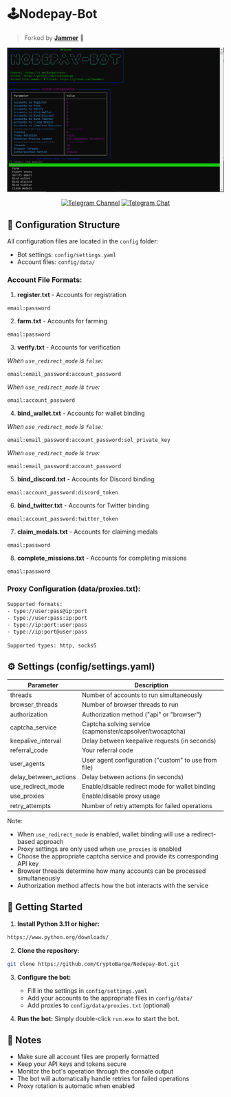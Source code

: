 # 🕹Nodepay-Bot
> Forked by [**Jammer**](https://github.com/Jaammerr) 🚀

<div>
<p align="center">
  <img src="./image/image.png" alt="Nodepay-Bot Console" width="600"/>
  
  <p align="center">
    <a href="https://t.me/BargeCrypto"><img src="https://img.shields.io/badge/CryptoBarge_|_Subscribe_⚓-5B00FF?style=for-the-badge&logo=telegram&logoColor=white" alt="Telegram Channel"></a>
    <a href="https://t.me/+nbpTp74UTnVmMmM6"><img src="https://img.shields.io/badge/Crypto$БАРЖА_|_Chat_💬-5B00FF?style=for-the-badge&logo=telegram&logoColor=white" alt="Telegram Chat"></a>
</div>

## 📁 Configuration Structure

All configuration files are located in the `config` folder:
- Bot settings: `config/settings.yaml`
- Account files: `config/data/`

### Account File Formats:

1. **register.txt** - Accounts for registration
```
email:password
```

2. **farm.txt** - Accounts for farming
```
email:password
```

3. **verify.txt** - Accounts for verification

*When `use_redirect_mode` is `false`:*
```
email:email_password:account_password
```
*When `use_redirect_mode` is `true`:*
```
email:account_password
```

4. **bind_wallet.txt** - Accounts for wallet binding

*When `use_redirect_mode` is `false`:*
```
email:email_password:account_password:sol_private_key
```
*When `use_redirect_mode` is `true`:*
```
email:email_password:account_password
```

5. **bind_discord.txt** - Accounts for Discord binding
```
email:account_password:discord_token
```

6. **bind_twitter.txt** - Accounts for Twitter binding
```
email:account_password:twitter_token
```

7. **claim_medals.txt** - Accounts for claiming medals
```
email:password
```

8. **complete_missions.txt** - Accounts for completing missions
```
email:password
```

### Proxy Configuration (data/proxies.txt):
```
Supported formats:
- type://user:pass@ip:port
- type://user:pass:ip:port
- type://ip:port:user:pass
- type://ip:port@user:pass

Supported types: http, socks5
```

## ⚙️ Settings (config/settings.yaml)

| Parameter            | Description                                           |
|---------------------|-------------------------------------------------------|
| threads             | Number of accounts to run simultaneously              |
| browser_threads     | Number of browser threads to run                      |
| authorization       | Authorization method ("api" or "browser")             |
| captcha_service     | Captcha solving service (capmonster/capsolver/twocaptcha) |
| keepalive_interval  | Delay between keepalive requests (in seconds)         |
| referral_code       | Your referral code                                   |
| user_agents         | User agent configuration ("custom" to use from file)  |
| delay_between_actions | Delay between actions (in seconds)                 |
| use_redirect_mode   | Enable/disable redirect mode for wallet binding      |
| use_proxies         | Enable/disable proxy usage                           |
| retry_attempts      | Number of retry attempts for failed operations       |

Note: 
- When `use_redirect_mode` is enabled, wallet binding will use a redirect-based approach
- Proxy settings are only used when `use_proxies` is enabled
- Choose the appropriate captcha service and provide its corresponding API key
- Browser threads determine how many accounts can be processed simultaneously
- Authorization method affects how the bot interacts with the service

## 🚀 Getting Started

1. **Install Python 3.11 or higher:**
```bash
https://www.python.org/downloads/
```

2. **Clone the repository:**
```bash
git clone https://github.com/CryptoBarge/Nodepay-Bot.git
```

3. **Configure the bot:**
   - Fill in the settings in `config/settings.yaml`
   - Add your accounts to the appropriate files in `config/data/`
   - Add proxies to `config/data/proxies.txt` (optional)

4. **Run the bot:**
Simply double-click `run.exe` to start the bot.

## 📝 Notes
- Make sure all account files are properly formatted
- Keep your API keys and tokens secure
- Monitor the bot's operation through the console output
- The bot will automatically handle retries for failed operations
- Proxy rotation is automatic when enabled

